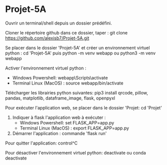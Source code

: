 # Projet-5A

Ouvrir un terminal/shell depuis un dossier prédéfini.

Cloner le répertoire github dans ce dossier, taper : git clone https://github.com/alexisb7/Projet-5A.git

Se placer dans le dossier 'Projet-5A' et créer un environnement virtuel python : cd 'Projet-5A' puis python -m venv webapp ou python3 -m venv webapp

Activer l'environnement virtuel python : 
- Windows Powershell: webapp\Scripts\activate
- Terminal Linux (MacOS) : source webapp/bin/activate

Télécharger les librairies python suivantes: pip3 install qrcode, pillow, pandas, matplotlib, dataframe_image, flask, openpyxl

Pour exécuter l'application web, se placer dans le dossier 'Projet: cd 'Projet'
1. Indiquer à flask l'application web à exécuter :
   - Windows Powershell: set FLASK_APP=app.py
   - Terminal Linux (MacOS) : export FLASK_APP=app.py
2. Démarrer l'application : commande 'flask run'

Pour quitter l'application: control^C

Pour désactiver l'environnement virtuel python: deactivate ou conda deactivate
